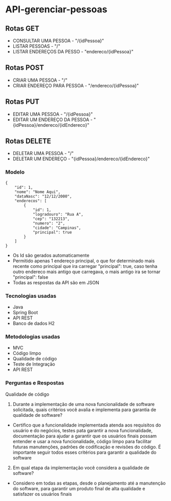 # API-gerenciar-pessoas


## Rotas GET
- CONSULTAR UMA PESSOA - "/{idPessoa}"
- LISTAR PESSOAS - "/"
- LISTAR ENDEREÇOS DA PESSO - "endereco/{idPessoa}"




## Rotas POST
- CRIAR UMA PESSOA - "/"
- CRIAR ENDEREÇO PARA PESSOA - "/endereco/{idPessoa}"


## Rotas PUT
- EDITAR UMA PESSOA - "/{idPessoa}"
- EDITAR UM ENDEREÇO DA PESSOA - "{idPessoa}/endereco/{idEndereco}"

## Rotas DELETE
- DELETAR UMA PESSOA - "/"
- DELETAR UM ENDEREÇO - "{idPessoa}/endereco/{idEndereco}"


### Modelo


```
{
    "id": 1,
    "nome": "Nome Aqui",
    "dataNasc": "12/12/2000",
    "enderecos": [
        {
            "id": 1,
            "logradouro": "Rua A",
            "cep": "132213",
            "numero": "2",
            "cidade": "Campinas",
            "principal": true
        }
    ]
}
```
- Os Id são gerados automaticamente 
- Permitido apenas 1 endereço principal, o que for determinado mais recente como principal que ira carregar "principal": true, 
caso tenha outro endereco mais antigo que carregava, o mais antigo ira se tornar "principal": false
- Todas as respostas da API são em JSON


### Tecnologias usadas

- Java
- Spring Boot
- API REST
- Banco de dados H2


### Metodologias usadas

- MVC
- Código limpo
- Qualidade de código
- Teste de Integração
- API REST


### Perguntas e Respostas

Qualidade de código

1.	Durante a implementação de uma nova funcionalidade de software solicitada, quais critérios você avalia e implementa para garantia de qualidade de software?

- Certifico que a funcionalidade implementada atenda aos requisitos do usuário e do negócios, testes pata garantir a nova funcionalidade, documentação para ajudar a garantir que os usuários finais possam entender e usar a nova funcionalidade, código limpo para facilitar futuras manutenções, padrões de codificação e revisões do código. É importante seguir todos esses critérios para garantir a qualidade do software


2.	Em qual etapa da implementação você considera a qualidade de software?

- Considero em todas as etapas, desde o planejamento até a manutenção do software, para garantir um produto final de alta qualidade e satisfazer os usuários finais
